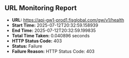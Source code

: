 ## URL Monitoring Report

- **URL:** https://api-gw1-prod1.fisglobal.com/gw/v1/health
- **Start Time:** 2025-07-12T20:32:59.158939
- **End Time:** 2025-07-12T20:32:59.199835
- **Total Time Taken:** 0.040896 seconds
- **HTTP Status Code:** 403
- **Status:** Failure
- **Failure Reason:** HTTP Status Code: 403
